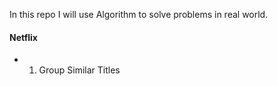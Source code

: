 In this repo I will use Algorithm to solve problems in real world.



#### Netflix

- 1. Group Similar Titles
